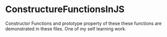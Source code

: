 # ConstructureFunctionsInJS

Constructor Functions and prototype property of these these functions are demonstrated in these files.
One of my self learning work.
